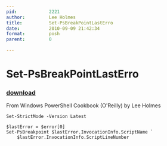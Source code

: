 ```yaml
---
pid:            2221
author:         Lee Holmes
title:          Set-PsBreakPointLastErro
date:           2010-09-09 21:42:34
format:         posh
parent:         0

---
```


# Set-PsBreakPointLastErro

### [download](//scripts/2221.ps1)

From Windows PowerShell Cookbook (O'Reilly) by Lee Holmes

```posh
Set-StrictMode -Version Latest

$lastError = $error[0]
Set-PsBreakpoint $lastError.InvocationInfo.ScriptName `
    $lastError.InvocationInfo.ScriptLineNumber
```
